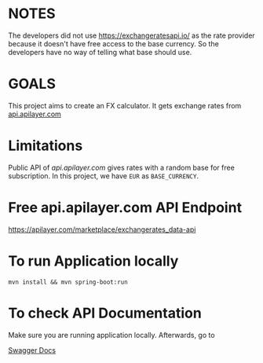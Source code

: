 # NOTES
The developers did not use https://exchangeratesapi.io/ as the rate provider because it doesn't have free access to the base currency. So the developers have no way of telling what base should use.

# GOALS
This project aims to create an FX calculator. It gets exchange rates from [api.apilayer.com](https://api.apilayer.com/exchangerates_data/latest) 

# Limitations
Public API of _api.apilayer.com_ gives rates with a random base for free subscription. In this project, we have `EUR` as `BASE_CURRENCY`. 

# Free api.apilayer.com API Endpoint 
https://apilayer.com/marketplace/exchangerates_data-api


# To run Application locally
`mvn install && mvn spring-boot:run`


# To check API Documentation
Make sure you are running application locally. Afterwards, go to 

[Swagger Docs](http://localhost:8080/swagger-ui.html#/)
